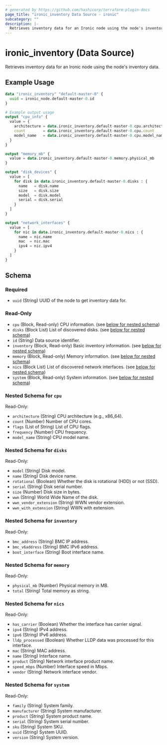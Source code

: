```yaml
---
# generated by https://github.com/hashicorp/terraform-plugin-docs
page_title: "ironic_inventory Data Source - ironic"
subcategory: ""
description: |-
  Retrieves inventory data for an Ironic node using the node's inventory data.
---
```


# ironic_inventory (Data Source)

Retrieves inventory data for an Ironic node using the node's inventory data.

## Example Usage

```terraform
data "ironic_inventory" "default-master-0" {
  uuid = ironic_node.default-master-0.id
}

# Example output usage
output "cpu_info" {
  value = {
    architecture = data.ironic_inventory.default-master-0.cpu.architecture
    count        = data.ironic_inventory.default-master-0.cpu.count
    model_name   = data.ironic_inventory.default-master-0.cpu.model_name
  }
}

output "memory_mb" {
  value = data.ironic_inventory.default-master-0.memory.physical_mb
}

output "disk_devices" {
  value = [
    for disk in data.ironic_inventory.default-master-0.disks : {
      name   = disk.name
      size   = disk.size
      model  = disk.model
      serial = disk.serial
    }
  ]
}

output "network_interfaces" {
  value = [
    for nic in data.ironic_inventory.default-master-0.nics : {
      name = nic.name
      mac  = nic.mac
      ipv4 = nic.ipv4
    }
  ]
}
```

<!-- schema generated by tfplugindocs -->
## Schema

### Required

- `uuid` (String) UUID of the node to get inventory data for.

### Read-Only

- `cpu` (Block, Read-only) CPU information. (see [below for nested schema](#nestedblock--cpu))
- `disks` (Block List) List of discovered disks. (see [below for nested schema](#nestedblock--disks))
- `id` (String) Data source identifier.
- `inventory` (Block, Read-only) Basic inventory information. (see [below for nested schema](#nestedblock--inventory))
- `memory` (Block, Read-only) Memory information. (see [below for nested schema](#nestedblock--memory))
- `nics` (Block List) List of discovered network interfaces. (see [below for nested schema](#nestedblock--nics))
- `system` (Block, Read-only) System information. (see [below for nested schema](#nestedblock--system))

<a id="nestedblock--cpu"></a>
### Nested Schema for `cpu`

Read-Only:

- `architecture` (String) CPU architecture (e.g., x86_64).
- `count` (Number) Number of CPU cores.
- `flags` (List of String) List of CPU flags.
- `frequency` (Number) CPU frequency.
- `model_name` (String) CPU model name.


<a id="nestedblock--disks"></a>
### Nested Schema for `disks`

Read-Only:

- `model` (String) Disk model.
- `name` (String) Disk device name.
- `rotational` (Boolean) Whether the disk is rotational (HDD) or not (SSD).
- `serial` (String) Disk serial number.
- `size` (Number) Disk size in bytes.
- `wwn` (String) World Wide Name of the disk.
- `wwn_vendor_extension` (String) WWN vendor extension.
- `wwn_with_extension` (String) WWN with extension.


<a id="nestedblock--inventory"></a>
### Nested Schema for `inventory`

Read-Only:

- `bmc_address` (String) BMC IP address.
- `bmc_v6address` (String) BMC IPv6 address.
- `boot_interface` (String) Boot interface name.


<a id="nestedblock--memory"></a>
### Nested Schema for `memory`

Read-Only:

- `physical_mb` (Number) Physical memory in MB.
- `total` (String) Total memory as string.


<a id="nestedblock--nics"></a>
### Nested Schema for `nics`

Read-Only:

- `has_carrier` (Boolean) Whether the interface has carrier signal.
- `ipv4` (String) IPv4 address.
- `ipv6` (String) IPv6 address.
- `lldp_processed` (Boolean) Whether LLDP data was processed for this interface.
- `mac` (String) MAC address.
- `name` (String) Interface name.
- `product` (String) Network interface product name.
- `speed_mbps` (Number) Interface speed in Mbps.
- `vendor` (String) Network interface vendor.


<a id="nestedblock--system"></a>
### Nested Schema for `system`

Read-Only:

- `family` (String) System family.
- `manufacturer` (String) System manufacturer.
- `product` (String) System product name.
- `serial` (String) System serial number.
- `sku` (String) System SKU.
- `uuid` (String) System UUID.
- `version` (String) System version.
